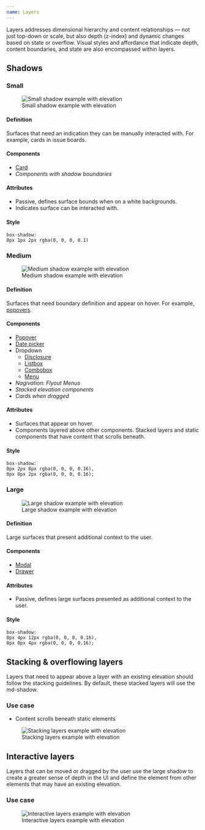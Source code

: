 ```yaml
---
name: Layers
---
```


Layers addresses dimensional hierarchy and content relationships — not just top-down or scale, but also depth (z-index) and dynamic changes based on state or overflow. Visual styles and affordance that indicate depth, content boundaries, and state are also encompassed within layers.

## Shadows

### Small

<figure class="figure" role="figure" aria-label="Small shadow example with elevation">
  <img class="figure-img m-b-5" src="/img/layers/layers-shadow-small.png" alt="Small shadow example with elevation" role="img" />
  <figcaption class="figure-caption">Small shadow example with elevation</figcaption>
</figure>

#### Definition

Surfaces that need an indication they can be manually interacted with. For example, cards in issue boards.

#### Components

* [Card](/components/card)
* *Components with shadow boundaries*

#### Attributes

* Passive, defines surface bounds when on a white backgrounds.
* Indicates surface can be interacted with.

#### Style

`box-shadow:`<br>`0px 1px 2px rgba(0, 0, 0, 0.1)`

### Medium

<figure class="figure" role="figure" aria-label="Medium shadow example with elevation">
  <img class="figure-img m-b-5" src="/img/layers/layers-shadow-medium.png" alt="Medium shadow example with elevation" role="img" />
  <figcaption class="figure-caption">Medium shadow example with elevation</figcaption>
</figure>

#### Definition

Surfaces that need boundary definition and appear on hover. For example, [popovers](/components/popover).

#### Components

* [Popover](/components/popover)
* [Date picker](/components/date-picker)
* Dropdown
    * [Disclosure](/components/dropdown-disclosure)
    * [Listbox](/components/dropdown-listbox)
    * [Combobox](/components/dropdown-combobox)
    * [Menu](/components/dropdown-menu)
* *Nagivation: Flyout Menus*
* *Stacked elevation components*
* *Cards when dragged*

#### Attributes

* Surfaces that appear on hover.
* Components layered above other components. Stacked layers and static components that have content that scrolls beneath.

#### Style

`box-shadow:`<br>`0px 2px 8px rgba(0, 0, 0, 0.16),`<br>`0px 0px 2px rgba(0, 0, 0, 0.16);`

### Large

<figure class="figure" role="figure" aria-label="Large shadow example with elevation">
  <img class="figure-img m-b-5" src="/img/layers/layers-shadow-large.png" alt="Large shadow example with elevation" role="img" />
  <figcaption class="figure-caption">Large shadow example with elevation</figcaption>
</figure>

#### Definition

Large surfaces that present additional context to the user. 

#### Components

* [Modal](/components/modal)
* [Drawer](/components/drawer)

#### Attributes

* Passive, defines large surfaces presented as additional context to the user.

#### Style

`box-shadow:`<br>`0px 4px 12px rgba(0, 0, 0, 0.16),`<br>`0px 0px 4px rgba(0, 0, 0, 0.16);`

## Stacking & overflowing layers

Layers that need to appear above a layer with an existing elevation should follow the stacking guidelines. By default, these stacked layers will use the md-shadow.

### Use case

- Content scrolls beneath static elements

<figure class="figure" role="figure" aria-label="Stacking layers example with elevation">
  <img class="figure-img m-b-5" src="/img/layers/layers-scrolling.png" alt="Stacking layers example with elevation" role="img" />
  <figcaption class="figure-caption">Stacking layers example with elevation</figcaption>
</figure>

## Interactive layers

Layers that can be moved or dragged by the user use the large shadow to create a greater sense of depth in the UI and define the element from other elements that may have an existing elevation.

### Use case 

<figure class="figure" role="figure" aria-label="Interactive layers example with elevation">
  <img class="figure-img m-b-5" src="/img/layers/layers-interactive.png" alt="Interactive layers example with elevation" role="img" />
  <figcaption class="figure-caption">Interactive layers example with elevation</figcaption>
</figure>
